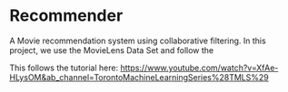 # Recommender
A Movie recommendation system using collaborative filtering. In this project, we use the MovieLens Data Set and follow the 

This follows the tutorial  here: https://www.youtube.com/watch?v=XfAe-HLysOM&ab_channel=TorontoMachineLearningSeries%28TMLS%29
